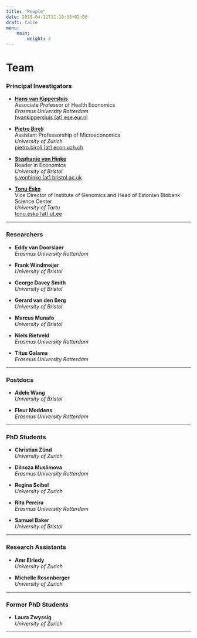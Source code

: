 ```yaml
---
title: "People"
date: 2018-04-12T11:10:33+02:00
draft: false
menu:
    main:
        weight: 2
---
```


# Team

### Principal Investigators

* **[Hans van Kippersluis](https://sites.google.com/site/hansvankippersluis/)**  
   Associate Professor of Health Economics  
   *Erasmus University Rotterdam*  
   [hvankippersluis [at] ese.eur.nl](mailto:hvankippersluis@ese.eur.nl)  

* **[Pietro Biroli](https://sites.google.com/site/pietrobiroli/home)**  
   Assistant Professorship of Microeconomics   
   *University of Zurich*  
   [pietro.biroli [at] econ.uzh.ch](mailto:pietro.biroli@econ.uzh.ch)

* **[Stephanie von Hinke](https://stephanievonhinke.wordpress.com)**  
   Reader in Economics  
   *University of Bristol*  
   [s.vonhinke [at] bristol.ac.uk](mailto:s.vonhinke@bristol.ac.uk)

* **[Tonu Esko](https://www.ut.ee/en/tonu-esko)**  
   Vice Director of Institute of Genomics and Head of Estonian Biobank Science Center  
   *University of Tartu*  
   [tonu.esko [at] ut.ee](mailto:tonu.esko@ut.ee) 

***

### Researchers
* **Eddy van Doorslaer**  
   *Erasmus University Rotterdam*  

* **Frank Windmeijer**  
   *University of Bristol*  

* **George Davey Smith**  
   *University of Bristol*  

* **Gerard van den Berg**  
   *University of Bristol*  

* **Marcus Munafo**  
   *University of Bristol*  

* **Niels Rietveld**  
   *Erasmus University Rotterdam*  

* **Titus Galama**  
   *Erasmus University Rotterdam*  

***

### Postdocs
* **Adele Wang**  
   *University of Bristol*  

* **Fleur Meddens**  
   *Erasmus University Rotterdam*  

***

### PhD Students
* **Christian Zünd**   
   *University of Zurich*  

* **Dilnoza Muslimova**  
   *Erasmus University Rotterdam*  

* **Regina Seibel**  
   *University of Zurich*  

* **Rita Pereira**  
   *Erasmus University Rotterdam*  

* **Samuel Baker**  
   *University of Bristol*  
   
***
   
### Research Assistants
* **Amr Elriedy**  
   *University of Zurich*  

* **Michelle Rosenberger**  
   *University of Zurich*


***

### Former PhD Students

* **Laura Zwyssig**  
   *University of Zurich*  


***
